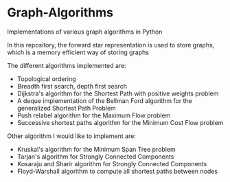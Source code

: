 # Graph-Algorithms

 Implementations of various graph algorithms in Python

In this repository, the forward star representation is used to store graphs, which is a memory efficient way of storing graphs

The different algorithms implemented are:

* Topological ordering
* Breadth first search, depth first search
* Dijkstra's algorithm for the Shortest Path with positive weights problem
* A deque implementation of the Bellman Ford algorithm for the generalized Shortest Path Problem
* Push relabel algorithm for the Maximum Flow problem
* Successive shortest paths algorithm for the Minimum Cost Flow problem

Other algorithm I would like to implement are:
* Kruskal's algorithm for the Minimum Span Tree problem
* Tarjan's algorithm for Strongly Connected Components
* Kosaraju and Sharir algorithm for Strongly Connected Components
* Floyd-Warshall algorithm to compute all shortest paths between nodes

